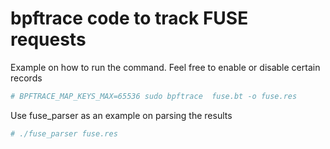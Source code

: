# bpftrace code to track FUSE requests

Example on how to run the command. Feel free to enable or disable certain records

```bash
# BPFTRACE_MAP_KEYS_MAX=65536 sudo bpftrace  fuse.bt -o fuse.res
```

Use fuse_parser as an example on parsing the results

```bash
# ./fuse_parser fuse.res
```
